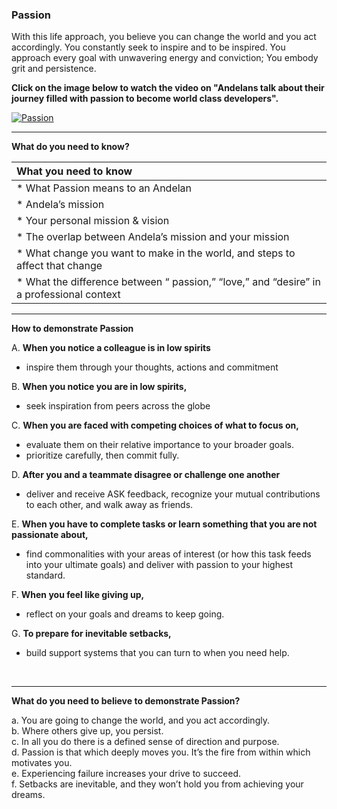 ### **Passion**

With this life approach, you believe you can change the world and you act accordingly. You constantly seek to inspire and to be inspired. You approach every goal with unwavering energy and conviction; You embody grit and persistence.


**Click on the image below to watch the video on "Andelans talk about their journey filled with passion to become world class developers".**

[![Passion](http://img.youtube.com/vi/vDac9JyqWCQ/0.jpg)](http://www.youtube.com/watch?v=vDac9JyqWCQ "Passion")

-----

**What do you need to know?**

| What you need to know   | 
|:---------|
| * What Passion means to an Andelan|
| * Andela’s mission|
| * Your personal mission & vision|
| * The overlap between Andela’s mission and your mission|
| * What change you want to make in the world, and steps to affect that change|
| * What the difference between “ passion,” “love,” and “desire” in a professional context|

-----

**How to demonstrate Passion**

A. **When you notice a colleague is in low spirits** 
- inspire them through your thoughts, actions and commitment

B. **When you notice you are in low spirits,**
- seek inspiration from peers across the globe

C. **When you are faced with competing choices of what to focus on,**
- evaluate them on their relative importance to your broader goals.
- prioritize carefully, then commit fully.

D. **After you and a teammate disagree or challenge one another**
- deliver and receive ASK feedback, recognize your mutual contributions to each other, and walk away as friends.

E. **When you have to complete tasks or learn something that you are not passionate about,**
- find commonalities with your areas of interest (or how this task feeds into your ultimate goals) and deliver with passion to your highest standard.

F. **When you feel like giving up,**
- reflect on your goals and dreams to keep going.

G. **To prepare for inevitable setbacks,**
- build support systems that you can turn to when you need help.

<br />

-------

**What do you need to believe to demonstrate Passion?**

a. You are going to change the world, and you act accordingly. <br />
b. Where others give up, you persist. <br />
c. In all you do there is a defined sense of direction and purpose. <br />
d. Passion is that which deeply moves you. It’s the fire from within which motivates you. <br />
e. Experiencing failure increases your drive to succeed. <br />
f. Setbacks are inevitable, and they won’t hold you from achieving your dreams. <br />



